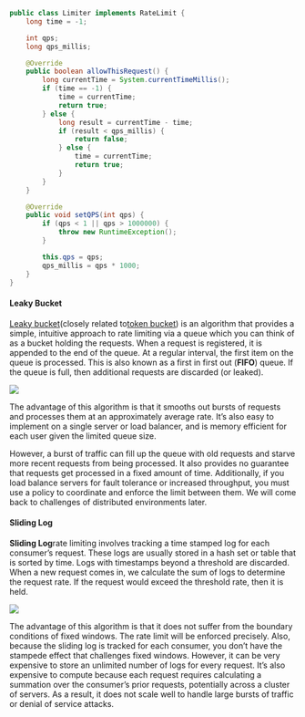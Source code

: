 ```java
public class Limiter implements RateLimit {
    long time = -1;

    int qps;
    long qps_millis;

    @Override
    public boolean allowThisRequest() {
        long currentTime = System.currentTimeMillis();
        if (time == -1) {
            time = currentTime;
            return true;
        } else {
            long result = currentTime - time;
            if (result < qps_millis) {
                return false;
            } else {
                time = currentTime;
                return true;
            }
        }
    }

    @Override
    public void setQPS(int qps) {
        if (qps < 1 || qps > 1000000) {
            throw new RuntimeException();
        }

        this.qps = qps;
        qps_millis = qps * 1000;
    }
}
```

#### Leaky Bucket

[Leaky bucket](https://en.wikipedia.org/wiki/Leaky_bucket)\(closely related to[token bucket](https://en.wikipedia.org/wiki/Token_bucket)\) is an algorithm that provides a simple, intuitive approach to rate limiting via a queue which you can think of as a bucket holding the requests. When a request is registered, it is appended to the end of the queue. At a regular interval, the first item on the queue is processed. This is also known as a first in first out \(**FIFO**\) queue. If the queue is full, then additional requests are discarded \(or leaked\).

![](https://2tjosk2rxzc21medji3nfn1g-wpengine.netdna-ssl.com/wp-content/uploads/2017/12/02-rate-limit-kong.png)

The advantage of this algorithm is that it smooths out bursts of requests and processes them at an approximately average rate. It’s also easy to implement on a single server or load balancer, and is memory efficient for each user given the limited queue size.

However, a burst of traffic can fill up the queue with old requests and starve more recent requests from being processed. It also provides no guarantee that requests get processed in a fixed amount of time. Additionally, if you load balance servers for fault tolerance or increased throughput, you must use a policy to coordinate and enforce the limit between them. We will come back to challenges of distributed environments later.



#### Sliding Log

**Sliding Log**rate limiting involves tracking a time stamped log for each consumer’s request. These logs are usually stored in a hash set or table that is sorted by time. Logs with timestamps beyond a threshold are discarded. When a new request comes in, we calculate the sum of logs to determine the request rate. If the request would exceed the threshold rate, then it is held.



![](https://2tjosk2rxzc21medji3nfn1g-wpengine.netdna-ssl.com/wp-content/uploads/2017/12/04-rate-limit-kong.png)



The advantage of this algorithm is that it does not suffer from the boundary conditions of fixed windows. The rate limit will be enforced precisely. Also, because the sliding log is tracked for each consumer, you don’t have the stampede effect that challenges fixed windows. However, it can be very expensive to store an unlimited number of logs for every request. It’s also expensive to compute because each request requires calculating a summation over the consumer’s prior requests, potentially across a cluster of servers. As a result, it does not scale well to handle large bursts of traffic or denial of service attacks.

  


